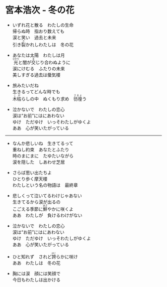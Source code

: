 # 宮本浩次 - 冬の花

- いずれ花と散る　わたしの生命  
  帰らぬ時　指おり数えても  
  涙と笑い　過去と未来  
  引き<ruby><rb>裂</rb><rt>さ</rt></ruby>かれしわたしは　冬の花

- あなたは太陽　わたしは月  
  <ruby><rb>光</rb><rt>ひかり</rt></ruby>と闇が<ruby><rb>交</rb><rt>ま</rt></ruby>じり合わぬように  
  涙にけむる　ふたりの未来  
  美しすぎる過去は蜃気楼

- 旅みたいだね  
  生きるってどんな時でも  
  <ruby><rb>木枯</rb><rt>こが</rt></ruby>らしの中　ぬくもり求め　<ruby><rb>彷徨</rb><rt>さまよ</rt></ruby>う

- 泣かないで　わたしの恋心  
  涙は“お前”にはにあわない  
  ゆけ　ただゆけ　いっそわたしがゆくよ  
  ああ　心が笑いたがっている

---

- なんか悲しいね　生きてるって  
  重ねし約束　あなたとふたり  
  時のまにまに　たゆたいながら  
  涙を隠した　しあわせ芝居

- さらば思い出たちよ  
  ひとり歩く摩天楼  
  わたしという名の物語は　最終章

- 悲しくって泣いてるわけじゃあない  
  生きてるから涙が出るの  
  こごえる季節に<ruby><rb>鮮</rb><rt>あざ</rt></ruby>やかに咲くよ  
  ああ　わたしが　負けるわけがない

- 泣かないで　わたしの恋心  
  涙は“お前”にはにあわない  
  ゆけ　ただゆけ　いっそわたしがゆくよ  
  ああ　心が笑いたがっている

- ひと知れず　されど<ruby><rb>誇</rb><rt>ほこ</rt></ruby>らかに咲け  
  ああ　わたしは　冬の花

- 胸には涙　顔には笑顔で  
  今日もわたしは出かける
